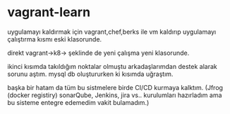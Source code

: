 # vagrant-learn


uygulamayı kaldırmak için vagrant,chef,berks ile vm kaldırıp uygulamayı çalıştırma kısmı eski klasorunde. 

direkt vagrant->k8-> şeklinde de yeni çalışma yeni klasorunde. 

ikinci kısımda takıldığım noktalar olmuştu  arkadaşlarımdan destek alarak sorunu aştım. mysql db oluştururken ki kısımda uğraştım.

başka bir hatam da tüm bu sistmelere birde CI/CD kurmaya kalktım. (Jfrog (docker registiry) sonarQube, Jenkins, jira vs.. kurulumları hazırladım ama bu sisteme entegre edemedim vakit bulamadım.)
